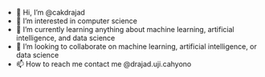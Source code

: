 - 👋 Hi, I’m @cakdrajad
- 👀 I’m interested in computer science
- 🌱 I’m currently learning anything about machine learning, artificial intelligence, and data science
- 💞️ I’m looking to collaborate on  machine learning, artificial intelligence, or data science
- 📫 How to reach me contact me @drajad.uji.cahyono

<!---
cakdrajad/cakdrajad is a ✨ special ✨ repository because its `README.md` (this file) appears on your GitHub profile.
You can click the Preview link to take a look at your changes.
--->
